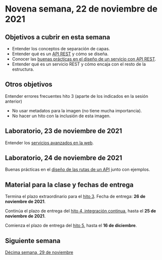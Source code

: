 # Novena semana, 22 de noviembre de 2021

## Objetivos a cubrir en esta semana

* Entender los conceptos de separación de capas.
* Entender qué es un [API
  REST](http://jj.github.io/CC/documentos/temas/REST.html) y cómo se diseña.
* Conocer las [buenas prácticas en el diseño de un servicio con API REST](http://jj.github.io/CC/documentos/temas/REST#buenos-usos-de-las-peticiones).
* Entender qué es un servicio REST y cómo encaja con el resto de la estructura.

## Otros objetivos

Entender errores frecuentes hito 3 (aparte de los indicados en la sesión anterior)
* No usar metadatos para la imagen (no tiene mucha importancia).
* No hacer un hito con la inclusión de esta imagen.

## Laboratorio, 23 de noviembre de 2021

Entender los [servicios avanzados en la
web](https://jj.github.io/IV/preso/servicios.html).

## Laboratorio, 24 de noviembre de 2021

Buenas prácticas en el [diseño de las rutas de un
API](http://jj.github.io/CC/documentos/temas/REST#buenos-usos-en-el-dise%C3%B1o-de-un-api)
junto con ejemplos.

## Material para la clase y fechas de entrega

Termina el plazo extraordinario para el [hito
3](http://jj.github.io/CC/documentos/proyecto/3.Docker). Fecha de entrega: **26
de noviembre de 2021**.

Continúa el plazo de entrega del [hito
4, integración continua](https://jj.github.io/CC/documentos/proyecto/4.CI),
hasta el **25 de noviembre de 2021**.

Comienza el plazo de entrega del [hito
5](http://jj.github.io/CC/documentos/proyecto/5.Microservicio.html), hasta el
**16 de diciembre**.

## Siguiente semana

[Décima semana, 29 de noviembre](10-semana.md)
